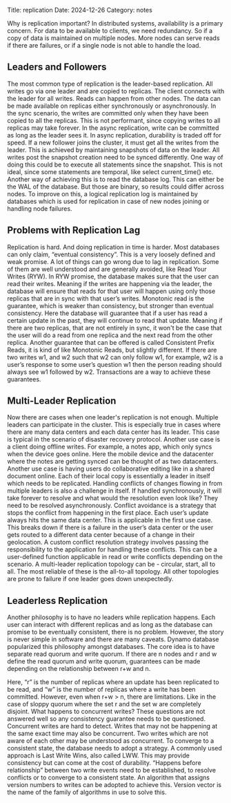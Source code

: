 Title: replication
Date: 2024-12-26
Category: notes


Why is replication important? In distributed systems, availability is a primary concern. For data to be available to clients, we need redundancy. So if a copy of data is maintained on multiple nodes. More nodes can serve reads if there are failures, or if a single node is not able to handle the load.

## Leaders and Followers

The most common type of replication is the leader-based replication. All writes go via one leader and are copied to replicas. The client connects with the leader for all writes. Reads can happen from other nodes. The data can be made available on replicas either synchronously or asynchronously. In the sync scenario, the writes are committed only when they have been copied to all the replicas. This is not performant, since copying writes to all replicas may take forever. In the async replication, write can be committed as long as the leader sees it. In async replication, durability is traded off for speed. If a new follower joins the cluster, it must get all the writes from the leader. This is achieved by maintaining snapshots of data on the leader. All writes post the snapshot creation need to be synced differently. One way of doing this could be to execute all statements since the snapshot. This is not ideal, since some statements are temporal, like select current_time() etc. Another way of achieving this is to read the database log. This can either be the WAL of the database. But those are binary, so results could differ across nodes. To improve on this, a logical replication log is maintained by databases which is used for replication in case of new nodes joining or handling node failures.

## Problems with Replication Lag

Replication is hard. And doing replication in time is harder. Most databases can only claim, “eventual consistency”. This is a very loosely defined and weak promise. A lot of things can go wrong due to lag in replication. Some of them are well understood and are generally avoided, like Read Your Writes (RYW). In RYW promise, the database makes sure that the user can read their writes. Meaning if the writes are happening via the leader, the database will ensure that reads for that user will happen using only those replicas that are in sync with that user’s writes. Monotonic read is the guarantee, which is weaker than consistency, but stronger than eventual consistency. Here the database will guarantee that if a user has read a certain update in the past, they will continue to read that update. Meaning if there are two replicas, that are not entirely in sync, it won't be the case that the user will do a read from one replica and the next read from the other replica. Another guarantee that can be offered is called Consistent Prefix Reads, it is kind of like Monotonic Reads, but slightly different. If there are two writes w1, and w2 such that w2 can only follow w1, for example, w2 is a user’s response to some user’s question w1 then the person reading should always see w1 followed by w2. Transactions are a way to achieve these guarantees.

## Multi-Leader Replication

Now there are cases when one leader's replication is not enough. Multiple leaders can participate in the cluster. This is especially true in cases where there are many data centers and each data center has its leader. This case is typical in the scenario of disaster recovery protocol. Another use case is a client doing offline writes. For example, a notes app, which only syncs when the device goes online. Here the mobile device and the datacenter where the notes are getting synced can be thought of as two datacenters. Another use case is having users do collaborative editing like in a shared document online. Each of their local copy is essentially a leader in itself which needs to be replicated. Handling conflicts of changes flowing in from multiple leaders is also a challenge in itself. If handled synchronously, it will take forever to resolve and what would the resolution even look like? They need to be resolved asynchronously. Conflict avoidance is a strategy that stops the conflict from happening in the first place. Each user’s update always hits the same data center. This is applicable in the first use case. This breaks down if there is a failure in the user’s data center or the user gets routed to a different data center because of a change in their geolocation. A custom conflict resolution strategy involves passing the responsibility to the application for handling these conflicts. This can be a user-defined function applicable in read or write conflicts depending on the scenario. A multi-leader replication topology can be - circular, start, all to all. The most reliable of these is the all-to-all topology. All other topologies are prone to failure if one leader goes down unexpectedly. 

## Leaderless Replication

Another philosophy is to have no leaders while replication happens. Each user can interact with different replicas and as long as the database can promise to be eventually consistent, there is no problem. However, the story is never simple in software and there are many caveats. Dynamo database popularized this philosophy amongst databases. The core idea is to have separate read quorum and write quorum. If there are n nodes and r and w define the read quorum and write quorum, guarantees can be made depending on the relationship between r+w and n. 

Here, “r” is the number of replicas where an update has been replicated to be read, and “w” is the number of replicas where a write has been committed. However, even when r+w > n, there are limitations. Like in the case of sloppy quorum where the set r and the set w are completely disjoint. What happens to concurrent writes? These questions are not answered well so any consistency guarantee needs to be questioned. 
Concurrent writes are hard to detect. Writes that may not be happening at the same exact time may also be concurrent. Two writes which are not aware of each other may be understood as concurrent. To converge to a consistent state, the database needs to adopt a strategy. A commonly used approach is Last Write Wins, also called LWW. This may provide consistency but can come at the cost of durability. “Happens before relationship” between two write events need to be established, to resolve conflicts or to converge to a consistent state. An algorithm that assigns version numbers to writes can be adopted to achieve this. Version vector is the name of the family of algorithms in use to solve this.


